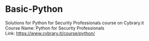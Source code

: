 # Basic-Python
Solutions for Python for Security Professionals course on Cybrary.it <br />
Course Name: Python for Security Professionals <br />
Link: https://www.cybrary.it/course/python/ <br />
